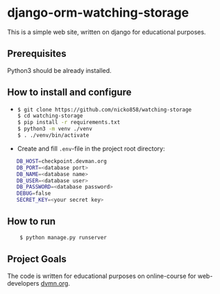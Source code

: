 # django-orm-watching-storage
This is a simple web site, written on django for educational purposes. 

## Prerequisites

Python3 should be already installed.

## How to install and configure

- ```bash
  $ git clone https://github.com/nicko858/watching-storage
  $ cd watching-storage
  $ pip install -r requirements.txt
  $ python3 -m venv ./venv
  $ . ./venv/bin/activate
  ```
- Create and fill `.env`-file in the project root directory:  
```bash
   DB_HOST=checkpoint.devman.org
   DB_PORT=<database port>
   DB_NAME=<database name>
   DB_USER=<database user>
   DB_PASSWORD=<database password>
   DEBUG=false
   SECRET_KEY=<your secret key>
```

## How to run

  ```bash
      $ python manage.py runserver
  ```

## Project Goals

The code is written for educational purposes on online-course for web-developers [dvmn.org](https://dvmn.org/).
